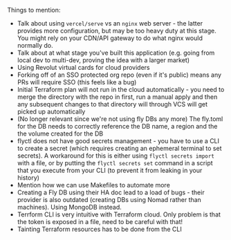 Things to mention:
* Talk about using `vercel/serve` vs an `nginx` web server - the latter provides more configuration, but may be too heavy duty at this stage. You might rely on your CDN/API gateway to do what nginx would normally do.
* Talk about at what stage you've built this application (e.g. going from local dev to multi-dev, proving the idea with a larger market)
* Using Revolut virtual cards for cloud providers
* Forking off of an SSO protected org repo (even if it's public) means any PRs will require SSO (this feels like a bug)
* Initial Terraform plan will not run in the cloud automatically - you need to merge the directory with the repo in first, run a manual apply and then any subsequent changes to that directory will through VCS will get picked up automatically
* (No longer relevant since we're not using fly DBs any more) The fly.toml for the DB needs to correctly reference the DB name, a region and the the volume created for the DB
* flyctl does not have good secrets management - you have to use a CLI to create a secret (which requires creating an ephemeral terminal to set secrets). A workaround for this is either using `flyctl secrets import` with a file, or by putting the `flyctl secrets set` command in a script that you execute from your CLI (to prevent it from leaking in your history)
* Mention how we can use Makefiles to automate more
* Creating a Fly DB using their HA doc lead to a load of bugs - their provider is also outdated (creating DBs using Nomad rather than machines). Using MongoDB instead.
* Terrform CLI is very intuitive with Terraform cloud. Only problem is that the token is exposed in a file, need to be careful with that!
* Tainting Terraform resources has to be done from the CLI